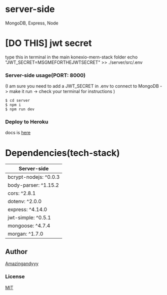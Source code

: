 # server-side
MongoDB, Express, Node

# [DO THIS] jwt secret 
type this in terminal in the main konexio-mern-stack folder
echo "JWT_SECRET=MSGMEFORTHEJWTSECRET" >> ./server/src/.env

### Server-side usage(PORT: 8000)
(I am sure you need to add a JWT_SECRET in .env to connect to MongoDB -> make it run -> check your terminal for instructions
)
```terminal
$ cd server
$ npm i
$ npm run dev
```

### Deploy to Heroku
docs is [here](https://github.com/amazingandyyy/mern-stack#deploy-server-to-heroku)

# Dependencies(tech-stack)
| Server-side
| ---
| bcrypt-nodejs: ^0.0.3
| body-parser: ^1.15.2
| cors: ^2.8.1
| dotenv: ^2.0.0
| express: ^4.14.0
| jwt-simple: ^0.5.1
| mongoose: ^4.7.4
| morgan: ^1.7.0


## Author
[Amazingandyyy](amazingandyyy.github.io)

### License
[MIT](https://github.com/amazingandyyy/eventbrite-api/blob/master/LICENSE)
